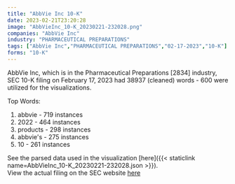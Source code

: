 ```yaml
---
title: "AbbVie Inc 10-K"
date: 2023-02-21T23:20:28
image: "AbbVieInc_10-K_20230221-232028.png"
companies: "AbbVie Inc"
industry: "PHARMACEUTICAL PREPARATIONS"
tags: ["AbbVie Inc","PHARMACEUTICAL PREPARATIONS","02-17-2023","10-K"]
forms: "10-K"
---
```

AbbVie Inc, which is in the Pharmaceutical Preparations [2834] industry, SEC 10-K filing on February 17, 2023 had 38937 (cleaned) words - 600 were utilized for the visualizations.

Top Words:
1. abbvie - 719 instances
2. 2022 - 464 instances
3. products - 298 instances
4. abbvie's - 275 instances
5. 10 - 261 instances


See the parsed data used in the visualization [here]({{< staticlink name=AbbVieInc_10-K_20230221-232028.json >}}).  
View the actual filing on the SEC website [here](https://www.sec.gov/Archives/edgar/data/1551152/0001551152-23-000011.txt)